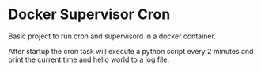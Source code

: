 # Docker Supervisor Cron
Basic project to run cron and supervisord in a docker container.

After startup the cron task will execute a python script every 2 minutes and print the current time and hello world to a log file.
